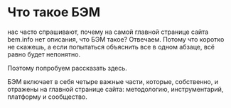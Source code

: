 # Что такое БЭМ

нас часто спрашивают, почему на самой главной странице сайта bem.info нет описания, что БЭМ такое? Отвечаем. Потому что коротко не скажешь, а если попытаться объяснить все в одном абзаце, всё равно будет непонятно. 

Поэтому попробуем рассказать здесь. 

БЭМ включает в себя четыре важные части, которые, собственно, и отражены на главной странице сайта: методологию, инструментарий, платформу и сообщество. 